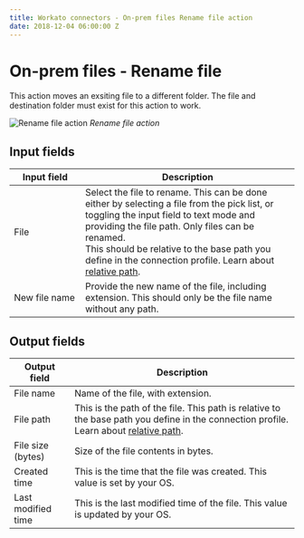 ```yaml
---
title: Workato connectors - On-prem files Rename file action
date: 2018-12-04 06:00:00 Z
---
```


# On-prem files - Rename file

This action moves an exsiting file to a different folder. The file and destination folder must exist for this action to work.

![Rename file action](~@img/connectors/on-prem-files/rename-file-action.png)
*Rename file action*

## Input fields

<table class="unchanged rich-diff-level-one">
  <thead>
    <tr>
      <th width='25%'>Input field</th>
      <th>Description</th>
    </tr>
  </thead>
  <tbody>
    <tr>
      <td>File</td>
      <td>
        Select the file to rename. This can be done either by selecting a file from the pick list, or toggling the input field to text mode and providing the file path. Only files can be renamed.<br>
        This should be relative to the base path you define in the connection profile. Learn about <a href="/connectors/on-prem-files.html#relative-path">relative path</a>.</td>
      </td>
    </tr>
    <tr>
      <td>New file name</td>
      <td>
        Provide the new name of the file, including extension. This should only be the file name without any path.
      </td>
    </tr>
  </tbody>
</table>

## Output fields

<table class="unchanged rich-diff-level-one">
  <thead>
    <tr>
      <th>Output field</th>
      <th>Description</th>
    </tr>
  </thead>
  <tbody>
    <tr>
      <td>File name</td>
      <td>Name of the file, with extension.</td>
    </tr>
    <tr>
      <td>File path</td>
      <td>This is the path of the file. This path is relative to the base path you define in the connection profile. Learn about <a href="/connectors/on-prem-files.html#relative-path">relative path</a>.</td>
    </tr>
    <tr>
      <td>File size (bytes)</td>
      <td>Size of the file contents in bytes.</td>
    </tr>
    <tr>
      <td>Created time</td>
      <td>This is the time that the file was created. This value is set by your OS.</td>
    </tr>
    <tr>
      <td>Last modified time</td>
      <td>This is the last modified time of the file. This value is updated by your OS.</td>
    </tr>
  </tbody>
</table>
